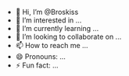 - 👋 Hi, I’m @Broskiss
- 👀 I’m interested in ...
- 🌱 I’m currently learning ...
- 💞️ I’m looking to collaborate on ...
- 📫 How to reach me ...
- 😄 Pronouns: ...
- ⚡ Fun fact: ...

<!---
Broskiss/Broskiss is a ✨ special ✨ repository because its `README.md` (this file) appears on your GitHub profile.
You can click the Preview link to take a look at your changes.
--->

